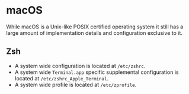 macOS
=====

While macOS is a Unix-like POSIX certified operating system it still has a large amount of implementation details and configuration exclusive to it.

Zsh
---

- A system wide configuration is located at `/etc/zshrc`.
- A system wide `Terminal.app` specific supplemental configuration is located at `/etc/zshrc_Apple_Terminal`.
- A system wide profile is located at `/etc/zprofile`.
